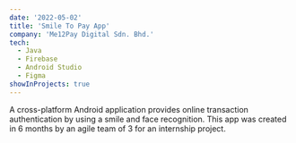 ```yaml
---
date: '2022-05-02'
title: 'Smile To Pay App'
company: 'Me12Pay Digital Sdn. Bhd.'
tech:
  - Java
  - Firebase
  - Android Studio
  - Figma
showInProjects: true
---
```


A cross-platform Android application provides online transaction authentication by using a smile and face recognition. This app was created in 6 months by an agile team of 3 for an internship project.
